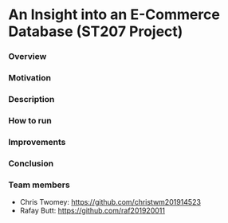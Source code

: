 # An Insight into an E-Commerce Database (ST207 Project)
### Overview

### Motivation

### Description

### How to run

### Improvements

### Conclusion

### Team members
- Chris Twomey: https://github.com/christwm201914523
- Rafay Butt: https://github.com/raf201920011

